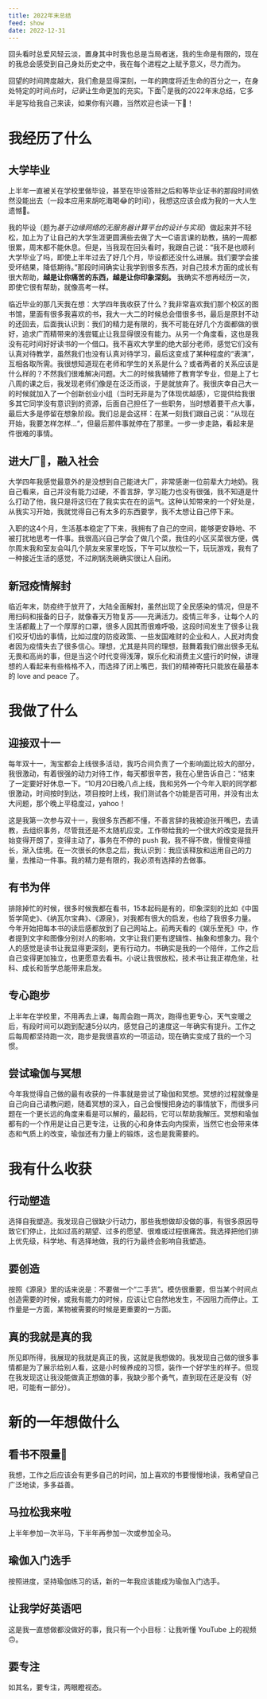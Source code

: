 ```yaml
---
title: 2022年末总结
feed: show
date: 2022-12-31
---
```


回头看时总爱风轻云淡，置身其中时我也总是当局者迷，我的生命是有限的，现在的我总会感受到自己身处历史之中，我在每个进程之上赋予意义，尽力而为。

回望的时间跨度越大，我们愈是显得深刻，一年的跨度将近生命的百分之一，在身处特定的时间点时，*记录*让生命更加的充实。下面👇是我的2022年末总结，它多半是写给我自己来读，如果你有兴趣，当然欢迎也读一下🐳！

# 我经历了什么

## 大学毕业

上半年一直被关在学校里做毕设，甚至在毕设答辩之后和等毕业证书的那段时间依然没能出去（一段本应用来胡吃海喝😂的时间），我想这应该会成为我的一大人生遗憾🐶。

我的毕设（题为*基于边缘网络的无服务器计算平台的设计与实现*）做起来并不轻松，加上为了让自己的大学生涯更圆满些去做了大一C语言课的助教，搞的一周都很累，周末都不能休息。但是，当我现在回头看时，我跟自己说：“我不是也顺利大学毕业了吗，即使上半年过去了好几个月，毕设都还没什么进展。我们要学会接受坏结果，降低期待。”那段时间确实让我学到很多东西，对自己技术方面的成长有很大帮助，**越是让你痛苦的东西，越是让你印象深刻。** 我确实不想再经历一次，即使它很有帮助，就像高考一样。

临近毕业的那几天我在想：大学四年我收获了什么？我非常喜欢我们那个校区的图书馆，里面有很多我喜欢的书，我大一大二的时候总会借很多书，最后是原封不动的还回去，后面我认识到：我们的精力是有限的，我不可能在好几个方面都做的很好，追求广而精带来的浅尝辄止让我显得很没有能力。从另一个角度看，这也是我没有花时间好好读书的一个借口。我不喜欢大学里的绝大部分老师，感觉它们没有认真对待教学，虽然我们也没有认真对待学习，最后这变成了某种程度的“表演”，互相各取所需。我很想知道现在老师和学生的关系是什么？或者两者的关系应该是什么样的？不然我们很难解决问题。大二的时候我辅修了教育学专业，但是上了七八周的课之后，我发现老师们像是在泛泛而谈，于是就放弃了。我很庆幸自己大一的时候就加入了一个创新创业小组（当时无非是为了体现优越感），它提供给我很多其它同学没有意识到的资源，后面自己担任了一些职务，当时想着要干点大事，最后大多是停留在想象阶段。我们总是会这样：在某一刻我们跟自己说：“从现在开始，我要怎样怎样...“，但最后那件事就停在了那里。一步一步走路，看起来是件很难的事情。

## 进大厂🤪，融入社会

大学四年我感觉最意外的是没想到自己能进大厂，非常感谢一位前辈大力地奶。我自己看来，自己并没有能力过硬，不善言辞，学习能力也没有很强，我不知道是什么打动了他，我只是将这归在了我实实在在的运气。这种认知带来的一个好处是，从我实习开始，我就觉得自己有太多的东西要学，我不太想让自己停下来。

入职的这4个月，生活基本稳定了下来，我拥有了自己的空间，能够更安静地、不被打扰地思考一件事。我很高兴自己学会了做几个菜，我住的小区买菜很方便，偶尔周末我和室友会叫几个朋友来家里吃饭，下午可以放松一下，玩玩游戏，我有了一种接近生活的感觉，不过刷锅洗碗确实很让人自闭。

## 新冠疫情解封

临近年末，防疫终于放开了，大陆全面解封，虽然出现了全民感染的情况，但是不用扫码和报备的日子，就像春天万物复苏——充满活力。疫情三年多，让每个人的生活都戴上了一个厚厚的口罩，很多人因其而很难呼吸，这段时间发生了很多让我们咬牙切齿的事情，比如过度的防疫政策、一些发国难财的企业和人，人民对肉食者因为疫情失去了很多信心。理想，尤其是共同的理想，鼓舞着我们做出很多无私无畏和高尚的事，但是当这个时代变得浅薄，娱乐化和消费主义盛行的时候，讲理想的人看起来有些格格不入，而选择了闭上嘴巴，我们的精神寄托只能放在最基本的 love and peace 了。

# 我做了什么

## 迎接双十一

每年双十一，淘宝都会上线很多活动，我巧合间负责了一个影响面比较大的部分，我很激动，有着很强的动力对待工作，每天都很辛苦，我在心里告诉自己：“结束了一定要好好休息一下。“10月20日晚八点上线，我和另外一个今年入职的同学都很激动，时间按时到达，项目按时上线，我们测试各个功能是否可用，并没有出太大问题，那个晚上平稳度过，yahoo！

这是我第一次参与双十一，我很多东西都不懂，不善言辞的我被迫张开嘴巴，去请教，去组织事务，尽管我还是不太随机应变。工作带给我的一个很大的改变是我开始变得开朗了，变得主动了，事务在不停的 push 我，我不得不做，慢慢变得擅长，渐入佳境。在一次很长的休息之后，我认识到：我应该释放和运用自己的力量，去推动一件事。我的精力是有限的，我必须有选择的去做事。

## 有书为伴

排除掉忙的时候，很多时候我都在看书，15本起码是有的，印象深刻的比如《中国哲学简史》、《纳瓦尔宝典》、《源泉》，对我都有很大的启发，也给了我很多力量。今年开始把每本书的读后感都放到了自己网站上。前两天看的《娱乐至死》中，作者提到文字和图像分别对人的影响，文字让我们更有逻辑性、抽象和想象力。我个人的感觉是读书让我显得更深刻，更有行动力。书确实是我的一个陪伴，工作之后自己变得更加独立，也更愿意去看书。小说让我很放松，技术书让我正襟危坐，社科、成长和哲学总能带来启发。

## 专心跑步

上半年在学校里，不用再去上课，每周会跑一两次，跑得也更专心，天气变暖之后，有段时间可以跑到配速5分以内，感觉自己的速度这一年确实有提升。工作之后每周都坚持跑一次，跑步是我很喜欢的一项运动，现在确实变成了我的一个习惯。

## 尝试瑜伽与冥想

今年我觉得自己做的最有收获的一件事就是尝试了瑜伽和冥想。冥想的过程就像是自己向自己请教问题，随着冥想的深入，自己会慢慢把身边的事情放下，而很多问题在一个更长远的角度来看是可以解的，最起码，它可以帮助我解压。冥想和瑜伽都有的一个作用是让自己更专注，让我的心和身体去向内探索，当然它也会带来体态和气质上的改变，瑜伽还有力量上的锻炼，这也是我需要的。

# 我有什么收获

## 行动塑造

选择自我塑造。我发现自己很缺少行动力，那些我想做却没做的事，有很多原因导致它们停止，比如过高的期望、过多的愿望、很难或过程很痛苦。我选择把他们排上优先级，科学地、有选择地做，我的行为最终会影响自我塑造。

## 要创造

按照《源泉》里的话来说是：不要做一个“二手货”。模仿很重要，但当某个时间点创造需要的时候，或我有能力的时候，应该让它自然地发生，不因阻力而停止。工作量是一方面，某物被需要的时候是更重要的一方面。

## 真的我就是真的我

所见即所得，我展现的我就是真正的我，这就是我想做的。我发现自己做的很多事情都是为了展示给别人看，这是小时候养成的习惯，装作一个好学生的样子。但现在我发现这让我没能做真正想做的事，我缺少那个勇气，直到现在还是没有（好吧，可能有一部分）。

# 新的一年想做什么

## 看书不限量🐶

我想，工作之后应该会有更多自己的时间，加上喜欢的书要慢慢地读，我希望自己广泛地读，多多益善。

## 马拉松我来啦

上半年参加一次半马，下半年再参加一次或参加全马。

## 瑜伽入门选手

按照进度，坚持瑜伽练习的话，新的一年我应该能成为瑜伽入门选手。

## 让我学好英语吧

这是我一直想做都没做好的事，我只有一个小目标：让我听懂 YouTube 上的视频🙃。

## 要专注

如其名，要专注，两眼瞪视态。

